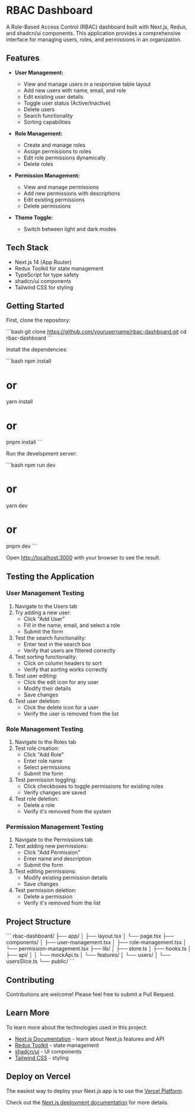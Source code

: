 # RBAC Dashboard

A Role-Based Access Control (RBAC) dashboard built with Next.js, Redux, and shadcn/ui components. This application provides a comprehensive interface for managing users, roles, and permissions in an organization.

## Features

- **User Management:**
  - View and manage users in a responsive table layout
  - Add new users with name, email, and role
  - Edit existing user details
  - Toggle user status (Active/Inactive)
  - Delete users
  - Search functionality
  - Sorting capabilities

- **Role Management:**
  - Create and manage roles
  - Assign permissions to roles
  - Edit role permissions dynamically
  - Delete roles

- **Permission Management:**
  - View and manage permissions
  - Add new permissions with descriptions
  - Edit existing permissions
  - Delete permissions

- **Theme Toggle:**
  - Switch between light and dark modes

## Tech Stack

- Next.js 14 (App Router)
- Redux Toolkit for state management
- TypeScript for type safety
- shadcn/ui components
- Tailwind CSS for styling

## Getting Started

First, clone the repository:

\`\`\`bash
git clone https://github.com/yourusername/rbac-dashboard.git
cd rbac-dashboard
\`\`\`

Install the dependencies:

\`\`\`bash
npm install
# or
yarn install
# or
pnpm install
\`\`\`

Run the development server:

\`\`\`bash
npm run dev
# or
yarn dev
# or
pnpm dev
\`\`\`

Open [http://localhost:3000](http://localhost:3000) with your browser to see the result.

## Testing the Application

### User Management Testing

1. Navigate to the Users tab
2. Try adding a new user:
   - Click "Add User"
   - Fill in the name, email, and select a role
   - Submit the form
3. Test the search functionality:
   - Enter text in the search box
   - Verify that users are filtered correctly
4. Test sorting functionality:
   - Click on column headers to sort
   - Verify that sorting works correctly
5. Test user editing:
   - Click the edit icon for any user
   - Modify their details
   - Save changes
6. Test user deletion:
   - Click the delete icon for a user
   - Verify the user is removed from the list

### Role Management Testing

1. Navigate to the Roles tab
2. Test role creation:
   - Click "Add Role"
   - Enter role name
   - Select permissions
   - Submit the form
3. Test permission toggling:
   - Click checkboxes to toggle permissions for existing roles
   - Verify changes are saved
4. Test role deletion:
   - Delete a role
   - Verify it's removed from the system

### Permission Management Testing

1. Navigate to the Permissions tab
2. Test adding new permissions:
   - Click "Add Permission"
   - Enter name and description
   - Submit the form
3. Test editing permissions:
   - Modify existing permission details
   - Save changes
4. Test permission deletion:
   - Delete a permission
   - Verify it's removed from the list

## Project Structure

\`\`\`
rbac-dashboard/
├── app/
│   ├── layout.tsx
│   └── page.tsx
├── components/
│   ├── user-management.tsx
│   ├── role-management.tsx
│   └── permission-management.tsx
├── lib/
│   ├── store.ts
│   ├── hooks.ts
│   ├── api/
│   │   └── mockApi.ts
│   └── features/
│       └── users/
│           └── usersSlice.ts
└── public/
\`\`\`

## Contributing

Contributions are welcome! Please feel free to submit a Pull Request.

## Learn More

To learn more about the technologies used in this project:

- [Next.js Documentation](https://nextjs.org/docs) - learn about Next.js features and API
- [Redux Toolkit](https://redux-toolkit.js.org/) - state management
- [shadcn/ui](https://ui.shadcn.com/) - UI components
- [Tailwind CSS](https://tailwindcss.com/) - styling

## Deploy on Vercel

The easiest way to deploy your Next.js app is to use the [Vercel Platform](https://vercel.com/new).

Check out the [Next.js deployment documentation](https://nextjs.org/docs/deployment) for more details.

#